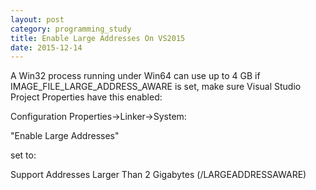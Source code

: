 ```yaml
---
layout: post
category: programming_study
title: Enable Large Addresses On VS2015
date: 2015-12-14
---
```


A Win32 process running under Win64 can use up to
4 GB if IMAGE_FILE_LARGE_ADDRESS_AWARE is set, make
sure Visual Studio Project Properties have this enabled:

Configuration Properties->Linker->System:

"Enable Large Addresses"

set to:

Support Addresses Larger Than 2 Gigabytes (/LARGEADDRESSAWARE)